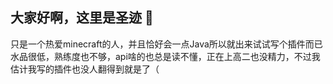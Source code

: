 ## 大家好啊，这里是圣迹 👋
  只是一个热爱minecraft的人，并且恰好会一点Java所以就出来试试写个插件而已<br>
  水品很低，熟练度也不够，api啥的也总是读不懂，正在上高二也没精力，不过我估计我写的插件也没人翻得到就是了（<br>

<!--
**snugbrick/snugbrick** is a ✨ _special_ ✨ repository because its `README.md` (this file) appears on your GitHub profile.

Here are some ideas to get you started:

- 🔭 I’m currently working on ...
- 🌱 I’m currently learning ...
- 👯 I’m looking to collaborate on ...
- 🤔 I’m looking for help with ...
- 💬 Ask me about ...
- 📫 How to reach me: ...
- 😄 Pronouns: ...
- ⚡ Fun fact: ...
-->
